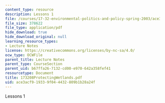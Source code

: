 ```yaml
---
content_type: resource
description: Lessons 1
file: /courses/17-32-environmental-politics-and-policy-spring-2003/ace3acf919339f044432809b1b28a24f_173208ProtectingWetlands.pdf
file_size: 378622
file_type: application/pdf
hide_download: true
hide_download_original: null
learning_resource_types:
- Lecture Notes
license: https://creativecommons.org/licenses/by-nc-sa/4.0/
ocw_type: OCWFile
parent_title: Lecture Notes
parent_type: CourseSection
parent_uid: b67ffa26-7132-cd00-e970-642a358fef41
resourcetype: Document
title: 173208ProtectingWetlands.pdf
uid: ace3acf9-1933-9f04-4432-809b1b28a24f
---
```

Lessons 1